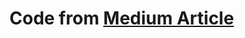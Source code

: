 # Code from [Medium Article](https://medium.com/analytics-vidhya/model-and-solution-of-the-traveling-salesman-problem-with-python-and-pyomo-db45f2631e8c)
